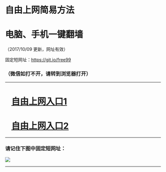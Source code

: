 ﻿# 自由上网简易方法

# 电脑、手机一键翻墙

（2017/10/09 更新，网址有效）

固定短网址：https://git.io/free99

### （微信如打不开，请转到浏览器打开）


***





# &nbsp;&nbsp; <a href="http://ft624513871.fwq-tz-1001.info/fwqtz01.html?t=100900131078 " target="_blank">自由上网入口1</a>
# &nbsp;&nbsp; <a href="http://ft2018113280.fwq-tz-1002.info/fwqtz02.html?t=100900124064 " target="_blank">自由上网入口2</a>
***

### 请记住下图中固定短网址：

<img src="https://s3-us-west-2.amazonaws.com/fwq-1001/yjfq-20170905okok.png" /> 


***

